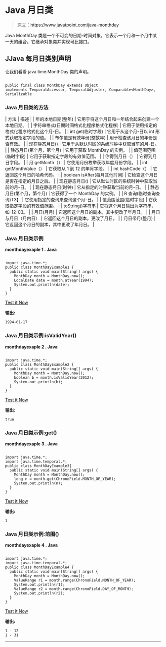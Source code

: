 # Java 月日类

> 原文：<https://www.javatpoint.com/java-monthday>

Java MonthDay 类是一个不可变的日期-时间对象，它表示一个月和一个月中某一天的组合。它继承对象类并实现可比接口。

## JJava 每月日类别声明

让我们看看 java.time.MonthDay 类的声明。

```

public final class MonthDay extends Object 
implements TemporalAccessor, TemporalAdjuster, Comparable<MonthDay>, Serializable

```

### Java 月日类的方法

| 方法 | 描述 |
| 年的本地日期(整年) | 它用于将这个月日和一年结合起来创建一个本地日期。 |
| 字符串格式(日期时间格式化程序格式化程序) | 它用于使用指定的格式化程序格式化这个月-日。 |
| int get(临时字段) | 它用于从这个月-日以 int 形式获取指定字段的值。 |
| 布尔值是有效年份(整数年) | 用于检查该月日的年份是否有效。 |
| 现在静态月日() | 它用于从默认时区的系统时钟中获取当前的月-日。 |
| 静态月日(第个月，第个月) | 它用于获取 MonthDay 的实例。 |
| 值范围范围(临时字段) | 它用于获取指定字段的有效值范围。 |
| 你得到月日（） | 它得到月日字段。 |
| 月 getMonth（） | 它使用月份枚举获取年度月份字段。 |
| int getMonthValue（） | 它获取从 1 到 12 的年月字段。 |
| int hashCode（） | 它返回这个月日的哈希代码。 |
| boolean isAfter(每月其他时间) | 它检查这个月日是否在指定的月日之后。 |
| 现在静态月日() | 它从默认时区的系统时钟中获取当前的月-日。 |
| 现在静态月日(时钟) | 它从指定的时钟获取当前的月-日。 |
| 静态月日(第个月，第个月) | 它获得了一个 MonthDay 的实例。 |
| <r>R 查询(临时查询<r>查询)</r>T3】</r> | 它使用指定的查询来查询这个月-日。 |
| 值范围范围(临时字段) | 它获取指定字段的有效值范围。 |
| toString()字符串 | 它将这个月日输出为字符串，如-12-03。 |
| 月日(月月) | 它返回这个月日的副本，其中更改了年月日。 |
| 月日与月日（月内日） | 它返回这个月日的副本，更改了月日。 |
| 月日带月(整月) | 它返回这个月日的副本，其中更改了年月日。 |

### Java 月日类示例

**monthdayexaple 1 . Java**

```

import java.time.*;
public class MonthDayExample1 {
  public static void main(String[] args) {
    MonthDay month = MonthDay.now();
    LocalDate date = month.atYear(1994);
    System.out.println(date);
  }
}

```

[Test it Now](https://compiler.javatpoint.com/opr/test.jsp?filename=MonthDayExample1)

**输出:**

```
1994-01-17

```

### Java 月日类示例:isValidYear()

**monthdayexaple 2 . Java**

```

import java.time.*;
public class MonthDayExample2 {
  public static void main(String[] args) {
    MonthDay month = MonthDay.now();
    boolean b = month.isValidYear(2012);
    System.out.println(b);
  }
}

```

[Test it Now](https://compiler.javatpoint.com/opr/test.jsp?filename=MonthDayExample2)

**输出:**

```
true

```

### Java 月日类示例:get()

**monthdayexaple 3 . Java**

```

import java.time.*;
import java.time.temporal.*;
public class MonthDayExample3{
  public static void main(String[] args) {
    MonthDay month = MonthDay.now();
    long n = month.get(ChronoField.MONTH_OF_YEAR);
    System.out.println(n);
  }
}

```

[Test it Now](https://compiler.javatpoint.com/opr/test.jsp?filename=MonthDayExample3)

**输出:**

```
1

```

### Java 月日类示例:范围()

**monthdayexaple 4 . Java**

```

import java.time.*;
import java.time.temporal.*;
public class MonthDayExample4 {
  public static void main(String[] args) {
    MonthDay month = MonthDay.now();
    ValueRange r1 = month.range(ChronoField.MONTH_OF_YEAR);
    System.out.println(r1);
    ValueRange r2 = month.range(ChronoField.DAY_OF_MONTH);
    System.out.println(r2);
  }
}

```

[Test it Now](https://compiler.javatpoint.com/opr/test.jsp?filename=MonthDayExample4)

**输出:**

```
1 - 12
1 - 31

```

* * *